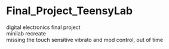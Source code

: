 # Final_Project_TeensyLab
digital electronics final project<br>
minilab recreate<br>
missing the touch sensitive vibrato and mod control, out of time

